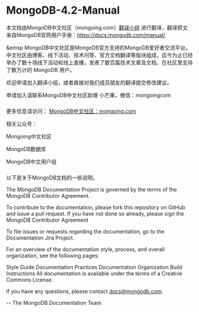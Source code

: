 # MongoDB-4.2-Manual

本文档由MongoDB中文社区（mongoing.com）[翻译小组](https://mongoing.com/translators) 进行翻译，翻译原文来自MongoDB官网用户手册：https://docs.mongodb.com/manual/

&emsp MongoDB中文社区是MongoDB官方支持的MongoDB爱好者交流平台。中文社区由博客、线下活动、技术问答、官方文档翻译等版块组成，迄今为止已经举办了数十场线下活动和线上直播，发表了数百篇技术文章及文档，在社区里支持了数万计的 MongoDB 用户。

欢迎申请加入翻译小组，或者直接对我们成员朋友的翻译提交修改建议。

申请加入请联系MongoDB中文社区助理 小芒果，微信：mongoingcom

###  

更多信息请访问：
[MongoDB中文社区：mongoing.com](https://mongoing.com/)

相关公众号：

Mongoing中文社区

MongoDB数据库

MongoDB中文用户组


###  


以下是关于MongoDB文档的一些说明。

The MongoDB Documentation Project is governed by the terms of the MongoDB Contributor Agreement.

To contribute to the documentation, please fork this repository on GitHub and issue a pull request. If you have not done so already, please sign the MongoDB Contributor Agreement

To file issues or requests regarding the documentation, go to the Documentation Jira Project.

For an overview of the documentation style, process, and overall organization, see the following pages:

Style Guide
Documentation Practices
Documentation Organization
Build Instructions
All documentation is available under the terms of a Creative Commons License.

If you have any questions, please contact docs@mongodb.com.

-- The MongoDB Documentation Team
